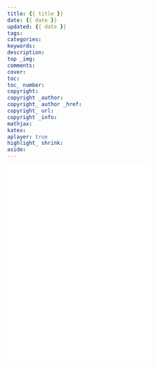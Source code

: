 ```yaml
---
title: {{ title }}
date: {{ date }}
updated: {{ date }}
tags: 
categories: 
keywords: 
description: 
top _img: 
comments: 
cover: 
toc: 
toc_ number: 
copyright: 
copyright _author: 
copyright_ author _href: 
copyright_ url: 
copyright _info: 
mathjax: 
katex: 
aplayer: true
highlight_ shrink: 
aside: 
---
```


<iframe frameborder="no" border="0" marginwidth="0" marginheight="0" width=330 height=450 src="//music.163.com/outchain/player?type=0&id=2105681544&auto=1&height=430"></iframe>